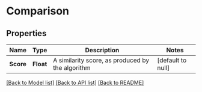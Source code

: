 # Comparison
## Properties

Name | Type | Description | Notes
------------ | ------------- | ------------- | -------------
**Score** | **Float** | A similarity score, as produced by the algorithm | [default to null]

[[Back to Model list]](../README.md#documentation-for-models) [[Back to API list]](../README.md#documentation-for-api-endpoints) [[Back to README]](../README.md)

